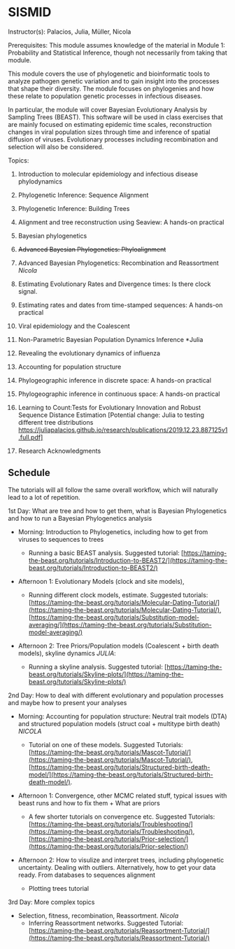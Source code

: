 # SISMID

Instructor(s):
Palacios, Julia, Müller, Nicola

Prerequisites: This module assumes knowledge of the material in Module 1: Probability and Statistical Inference, though not necessarily from taking that module.

This module covers the use of phylogenetic and bioinformatic tools to analyze pathogen genetic variation and to gain insight into the processes that shape their diversity. The module focuses on phylogenies and how these relate to population genetic processes in infectious diseases.

In particular, the module will cover Bayesian Evolutionary Analysis by Sampling Trees (BEAST). This software will be used in class exercises that are mainly focused on estimating epidemic time scales, reconstruction changes in viral population sizes through time and inference of spatial diffusion of viruses. Evolutionary processes including recombination and selection will also be considered.

Topics:
1. Introduction to molecular epidemiology and infectious disease phylodynamics

2. Phylogenetic Inference: Sequence Alignment

3. Phylogenetic Inference: Building Trees

4. Alignment and tree reconstruction using Seaview: A hands-on practical

5. Bayesian phylogenetics

6. <del> Advanced Bayesian Phylogenetics: Phyloalignment </del>

7. Advanced Bayesian Phylogenetics: Recombination and Reassortment *Nicola*

8. Estimating Evolutionary Rates and Divergence times: Is there clock signal.

9. Estimating rates and dates from time-stamped sequences: A hands-on practical

10. Viral epidemiology and the Coalescent

11. Non-Parametric Bayesian Population Dynamics Inference *Julia

12. Revealing the evolutionary dynamics of influenza

13. Accounting for population structure

14. Phylogeographic inference in discrete space: A hands-on practical

15. Phylogeographic inference in continuous space: A hands-on practical

16. Learning to Count:Tests for Evolutionary Innovation and Robust Sequence Distance
Estimation  [Potential change: Julia to testing different tree distributions  https://juliapalacios.github.io/research/publications/2019.12.23.887125v1.full.pdf]

17. Research Acknowledgments

## Schedule
The tutorials will all follow the same overall workflow, which will naturally lead to a lot of repetition. 

1st Day: What are tree and how to get them, what is Bayesian Phylogenetics and how to run a Bayesian Phylogenetics analysis
- Morning: Introduction to Phylogenetics, including how to get from viruses to sequences to trees
    * Running a basic BEAST analysis. Suggested tutorial: [https://taming-the-beast.org/tutorials/Introduction-to-BEAST2/](https://taming-the-beast.org/tutorials/Introduction-to-BEAST2/)

- Afternoon 1: Evolutionary Models (clock and site models), 
    * Running different clock models, estimate. Suggested tutorials: [https://taming-the-beast.org/tutorials/Molecular-Dating-Tutorial/](https://taming-the-beast.org/tutorials/Molecular-Dating-Tutorial/), [https://taming-the-beast.org/tutorials/Substitution-model-averaging/](https://taming-the-beast.org/tutorials/Substitution-model-averaging/)

- Afternoon 2: Tree Priors/Population models (Coalescent + birth death models), skyline dynamics *JULIA*:
    * Running a skyline analysis. Suggested tutorial: [https://taming-the-beast.org/tutorials/Skyline-plots/](https://taming-the-beast.org/tutorials/Skyline-plots/)

2nd Day: How to deal with different evolutionary and population processes and maybe how to present your analyses

- Morning: Accounting for population structure: Neutral trait models (DTA) and structured population models (struct coal + multitype birth death) *NICOLA*
    * Tutorial on one of these models. Suggested Tutorials: [https://taming-the-beast.org/tutorials/Mascot-Tutorial/](https://taming-the-beast.org/tutorials/Mascot-Tutorial/), [https://taming-the-beast.org/tutorials/Structured-birth-death-model/](https://taming-the-beast.org/tutorials/Structured-birth-death-model/).
    
- Afternoon 1: Convergence, other MCMC related stuff, typical issues with beast runs and how to fix them + What are priors
    * A few shorter tutorials on convergence etc. Suggested Tutorials: [https://taming-the-beast.org/tutorials/Troubleshooting/](https://taming-the-beast.org/tutorials/Troubleshooting/), [https://taming-the-beast.org/tutorials/Prior-selection/](https://taming-the-beast.org/tutorials/Prior-selection/)

- Afternoon 2: How to visulize and interpret trees, including phylogenetic uncertainty. Dealing with outliers. Alternatively, how to get your data ready. From databases to sequences alignment
    * Plotting trees tutorial
    
3rd Day: More complex topics
- Selection, fitness, recombination, Reassortment. *Nicola*
   * Inferring Reassortment networks. Suggested Tutorial: [https://taming-the-beast.org/tutorials/Reassortment-Tutorial/](https://taming-the-beast.org/tutorials/Reassortment-Tutorial/)
   



  
